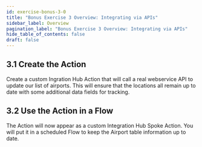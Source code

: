 ```yaml
---
id: exercise-bonus-3-0
title: "Bonus Exercise 3 Overview: Integrating via APIs"
sidebar_label: Overview
pagination_label: "Bonus Exercise 3 Overview: Integrating via APIs"
hide_table_of_contents: false
draft: false
---
```


## 3.1 Create the Action

Create a custom Ingration Hub Action that will call a real webservice API to update our list of airports.  This will ensure that the locations all remain up to date with some additional data fields for tracking.

## 3.2 Use the Action in a Flow

The Action will now appear as a custom Integration Hub Spoke Action.  You will put it in a scheduled Flow to keep the Airport table information up to date. 